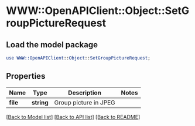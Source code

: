 # WWW::OpenAPIClient::Object::SetGroupPictureRequest

## Load the model package
```perl
use WWW::OpenAPIClient::Object::SetGroupPictureRequest;
```

## Properties
Name | Type | Description | Notes
------------ | ------------- | ------------- | -------------
**file** | **string** | Group picture in JPEG | 

[[Back to Model list]](../README.md#documentation-for-models) [[Back to API list]](../README.md#documentation-for-api-endpoints) [[Back to README]](../README.md)


